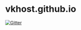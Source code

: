# vkhost.github.io

[![Gitter](https://badges.gitter.im/vkhost-github-io122/community.svg)](https://sia.one/hl/1558051865_bca046336bb1abe9bf)
